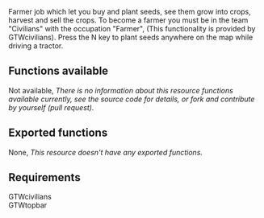 Farmer job which let you buy and plant seeds, see them grow into crops, harvest and sell the crops. To become a farmer you must be in the team "Civilians" with the occupation "Farmer", (This functionality is provided by GTWcivilians). Press the N key to plant seeds anywhere on the map while driving a tractor.

## Functions available

Not available, _There is no information about this resource functions available currently, see the source code for details, or fork and contribute by yourself (pull request)._

## Exported functions

None, _This resource doesn't have any exported functions._

## Requirements

GTWcivilians<br>
GTWtopbar
